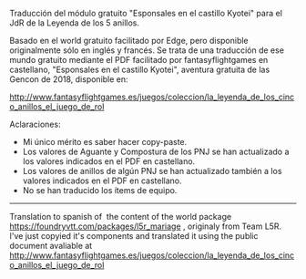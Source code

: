 Traducción del módulo gratuito "Esponsales en el castillo Kyotei" para el JdR de la Leyenda de los 5 anillos.

Basado en el world gratuito facilitado por Edge, pero disponible originalmente sólo en inglés y francés. Se trata de una traducción de ese mundo gratuito mediante el PDF facilitado por fantasyflightgames en castellano, "Esponsales en el castillo Kyotei", aventura gratuita de las Gencon de 2018, disponible en:

http://www.fantasyflightgames.es/juegos/coleccion/la_leyenda_de_los_cinco_anillos_el_juego_de_rol

Aclaraciones:

* Mi único mérito es saber hacer copy-paste.
* Los valores de Aguante y Compostura de los PNJ se han actualizado a los valores indicados en el PDF en castellano.
* Los valores de anillos de algún PNJ se han actualizado también a los valores indicados en el PDF en castellano.
* No se han traducido los ítems de equipo.

---------------------------------------------

Translation to spanish of  the content of the world package https://foundryvtt.com/packages/l5r_mariage , originaly from Team L5R. I've just copyied it's components and translated it using the public document avaliable at http://www.fantasyflightgames.es/juegos/coleccion/la_leyenda_de_los_cinco_anillos_el_juego_de_rol
